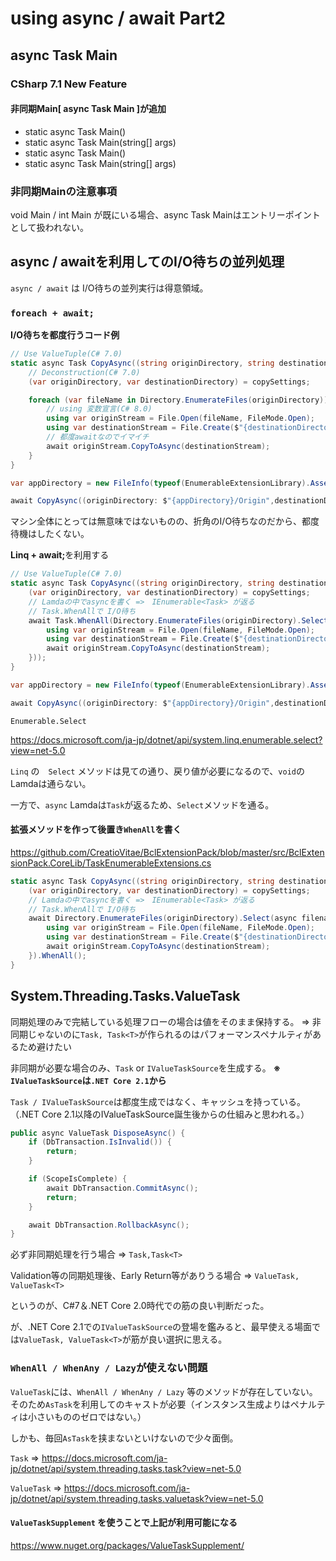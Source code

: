 # using async / await Part2
## async Task Main
### CSharp 7.1 New Feature
#### 非同期Main[ async Task Main ]が追加
* static async Task<int> Main()
* static async Task<int> Main(string[] args)
* static async Task Main()
* static async Task Main(string[] args)

### 非同期Mainの注意事項
void Main / int Main が既にいる場合、async Task Mainはエントリーポイントとして扱われない。

## async / awaitを利用してのI/O待ちの並列処理
```async / await``` は I/O待ちの並列実行は得意領域。

### ```foreach + await;```

<b>I/O待ちを都度行うコード例</b>
```cs
// Use ValueTuple(C# 7.0)
static async Task CopyAsync((string originDirectory, string destinationDirectory) copySettings){
    // Deconstruction(C# 7.0)
    (var originDirectory, var destinationDirectory) = copySettings;

    foreach (var fileName in Directory.EnumerateFiles(originDirectory)) {
        // using 変数宣言(C# 8.0)
        using var originStream = File.Open(fileName, FileMode.Open);
        using var destinationStream = File.Create($"{destinationDirectory}{fileName.LastIndexOf('\\'))}");
        // 都度awaitなのでイマイチ
        await originStream.CopyToAsync(destinationStream);
    }
}

var appDirectory = new FileInfo(typeof(EnumerableExtensionLibrary).Assembly.Location).Directory.Parent.Parent.Parent.FullName;

await CopyAsync((originDirectory: $"{appDirectory}/Origin",destinationDirectory: $"{appDirectory}/Destination"));
```

マシン全体にとっては無意味ではないものの、折角のI/O待ちなのだから、都度待機はしたくない。

<b>Linq + await;</b>を利用する
```cs
// Use ValueTuple(C# 7.0)
static async Task CopyAsync((string originDirectory, string destinationDirectory) copySettings) {
    (var originDirectory, var destinationDirectory) = copySettings;
    // Lamdaの中でasyncを書く =>　IEnumerable<Task> が返る
    // Task.WhenAllで I/O待ち
    await Task.WhenAll(Directory.EnumerateFiles(originDirectory).Select(async filename => {
        using var originStream = File.Open(fileName, FileMode.Open);
        using var destinationStream = File.Create($"{destinationDirectory}{fileName.LastIndexOf('\\'))}");
        await originStream.CopyToAsync(destinationStream);
    }));
}

var appDirectory = new FileInfo(typeof(EnumerableExtensionLibrary).Assembly.Location).Directory.Parent.Parent.Parent.FullName;

await CopyAsync((originDirectory: $"{appDirectory}/Origin",destinationDirectory: $"{appDirectory}/Destination"));
```

```Enumerable.Select```

https://docs.microsoft.com/ja-jp/dotnet/api/system.linq.enumerable.select?view=net-5.0

```Linq``` の　```Select``` メソッドは見ての通り、戻り値が必要になるので、```void```のLamdaは通らない。

一方で、```async``` Lamdaは```Task```が返るため、```Select```メソッドを通る。

#### 拡張メソッドを作って後置き```WhenAll```を書く

https://github.com/CreatioVitae/BclExtensionPack/blob/master/src/BclExtensionPack.CoreLib/TaskEnumerableExtensions.cs

```cs
static async Task CopyAsync((string originDirectory, string destinationDirectory) copySettings) {
    (var originDirectory, var destinationDirectory) = copySettings;
    // Lamdaの中でasyncを書く =>　IEnumerable<Task> が返る
    // Task.WhenAllで I/O待ち
    await Directory.EnumerateFiles(originDirectory).Select(async filename => {
        using var originStream = File.Open(fileName, FileMode.Open);
        using var destinationStream = File.Create($"{destinationDirectory}{fileName.LastIndexOf('\\'))}");
        await originStream.CopyToAsync(destinationStream);
    }).WhenAll();
}
```

## System.Threading.Tasks.ValueTask
同期処理のみで完結している処理フローの場合は値をそのまま保持する。 => 非同期じゃないのに```Task, Task<T>```が作られるのはパフォーマンスペナルティがあるため避けたい

非同期が必要な場合のみ、```Task``` or ```IValueTaskSource```を生成する。 <b>※　```IValueTaskSource```は```.NET Core 2.1```から</b>

```Task / IValueTaskSource```は都度生成ではなく、キャッシュを持っている。（.NET Core 2.1以降のIValueTaskSource誕生後からの仕組みと思われる。）

```cs
public async ValueTask DisposeAsync() {
    if (DbTransaction.IsInvalid()) {
        return;
    }

    if (ScopeIsComplete) {
        await DbTransaction.CommitAsync();
        return;
    }

    await DbTransaction.RollbackAsync();
}
```

必ず非同期処理を行う場合 => ```Task,Task<T>```

Validation等の同期処理後、Early Return等がありうる場合 => ```ValueTask, ValueTask<T>```

というのが、C#7＆.NET Core 2.0時代での筋の良い判断だった。

が、.NET Core 2.1での```IValueTaskSource```の登場を鑑みると、最早使える場面では```ValueTask, ValueTask<T>```が筋が良い選択に思える。

### ```WhenAll / WhenAny / Lazy```が使えない問題
```ValueTask```には、```WhenAll / WhenAny / Lazy``` 等のメソッドが存在していない。
そのため```AsTask```を利用してのキャストが必要（インスタンス生成よりはペナルティは小さいもののゼロではない。）

しかも、毎回```AsTask```を挟まないといけないので少々面倒。

```Task``` => https://docs.microsoft.com/ja-jp/dotnet/api/system.threading.tasks.task?view=net-5.0

```ValueTask``` => https://docs.microsoft.com/ja-jp/dotnet/api/system.threading.tasks.valuetask?view=net-5.0

#### ```ValueTaskSupplement``` を使うことで上記が利用可能になる
https://www.nuget.org/packages/ValueTaskSupplement/
